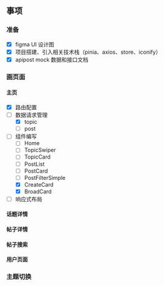 ## 事项

### 准备
- [x] figma UI 设计图
- [x] 项目搭建、引入相关技术栈（pinia、axios、store、iconify）
- [x] apipost mock 数据和接口文档

### 画页面
#### 主页
- [x] 路由配置
- [ ] 数据请求管理
  - [x] topic
  - [ ] post
- [ ] 组件编写
  - [ ] Home
  - [ ] TopicSwiper
  - [ ] TopicCard
  - [ ] PostList
  - [ ] PostCard
  - [ ] PostFilterSimple
  - [x] CreateCard
  - [x] BroadCard
- [ ] 响应式布局

#### 话题详情

#### 帖子详情

#### 帖子搜索

#### 用户页面

### 主题切换

